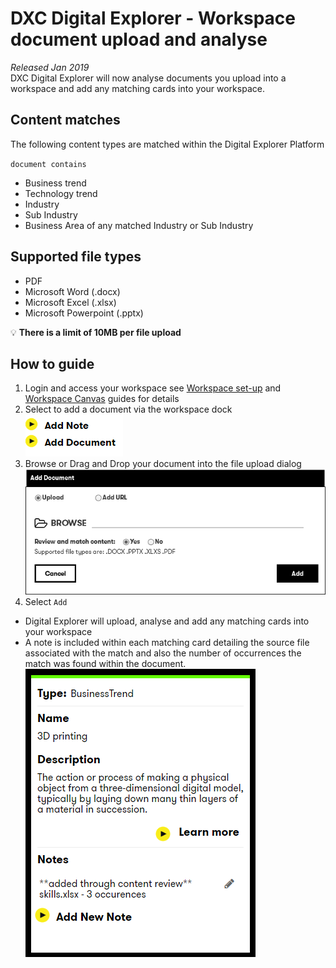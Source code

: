 # DXC Digital Explorer - Workspace document upload and analyse

_Released Jan 2019_
<br>
DXC Digital Explorer will now analyse documents you upload into a workspace and add any matching cards into your workspace.

## Content matches
The following content types are matched within the Digital Explorer Platform

`document contains`
- Business trend
- Technology trend
- Industry
- Sub Industry
- Business Area of any matched Industry or Sub Industry

## Supported file types

- PDF
- Microsoft Word (.docx)
- Microsoft Excel (.xlsx)
- Microsoft Powerpoint (.pptx)

:bulb: **There is a limit of 10MB per file upload**

## How to guide

1. Login and access your workspace see [Workspace set-up](WorkspaceSetup.md) and [Workspace Canvas](WorkspaceCanvas.md) guides for details
2. Select to add a document via the workspace dock<br>
![image](images/workspace8.png)<br>
1. Browse or Drag and Drop your document into the file upload dialog<br>
![image](images/workspace9.png)<br>
1. Select `Add`


- Digital Explorer will upload, analyse and add any matching cards into your workspace
- A note is included within each matching card detailing the source file associated with the match and also the number of occurrences the match was found within the document.<br>
![image](images/workspace14.PNG)<br>



